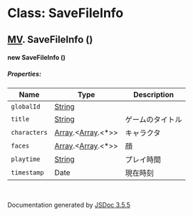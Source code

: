 # Class: SaveFileInfo

## [MV](MV.md).  SaveFileInfo ()

#### new SaveFileInfo ()

##### Properties:

| Name | Type | Description |
| --- | --- | --- |
| `globalId` | [String](String.md) |  |
| `title` | [String](String.md) |  ゲームのタイトル |
| `characters` | [Array](Array.md).<[Array](Array.md).<*>> |  キャラクタ |
| `faces` | [Array](Array.md).<[Array](Array.md).<*>> |  顔 |
| `playtime` | [String](String.md) |  プレイ時間 |
| `timestamp` | Date |  現在時刻 |

<dl>
</dl>
 <br>

  Documentation generated by [JSDoc 3.5.5](https://github.com/jsdoc3/jsdoc)
